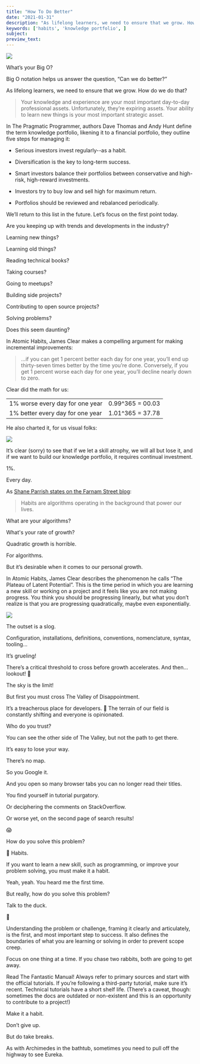 ```yaml
---
title: "How To Do Better"
date: "2021-01-31"
description: "As lifelong learners, we need to ensure that we grow. How do we do that? Invest 1%, every day, in your knowledge portfolio."
keywords: ['habits', 'knowledge portfolio', ]
subject: 
preview_text: 
---
```


![](./jarednielsen-solution-TODO.png)

What’s your Big O?

Big O notation helps us answer the question, “Can we do better?” 

As lifelong learners, we need to ensure that we grow. How do we do that?

> Your knowledge and experience are your most important day-to-day professional assets.
> Unfortunately, they’re expiring assets.
> Your ability to learn new things is your most important strategic asset.

In The Pragmatic Programmer, authors Dave Thomas and Andy Hunt define the term knowledge portfolio, likening it to a financial portfolio, they outline five steps for managing it:

* Serious investors invest regularly--as a habit.

* Diversification is the key to long-term success.

* Smart investors balance their portfolios between conservative and high-risk, high-reward investments.

* Investors try to buy low and sell high for maximum return.

* Portfolios should be reviewed and rebalanced periodically.

We’ll return to this list in the future. Let’s focus on the first point today.

Are you keeping up with trends and developments in the industry?

Learning new things?

Learning old things?

Reading technical books?

Taking courses?

Going to meetups?

Building side projects? 

Contributing to open source projects? 

Solving problems?

Does this seem daunting?

In Atomic Habits, James Clear makes a compelling argument for making incremental improvements: 

> ...if you can get 1 percent better each day for one year, you’ll end up thirty-seven times better by the time you’re done. Conversely, if you get 1 percent worse each day for one year, you’ll decline nearly down to zero.

Clear did the math for us:

|                                   |                   |
| ---                               | ---            |
| 1% worse every day for one year 	| 0.99^365 = 00.03 |
| 1% better every day for one year 	| 1.01^365 = 37.78 |
 
He also charted it, for us visual folks:

![](https://jamesclear.com/wp-content/uploads/2015/08/tiny-gains-graph.jpg)

It’s clear (sorry) to see that if we let a skill atrophy, we will all but lose it, and if we want to build our knowledge portfolio, it requires continual investment. 

1%. 

Every day. 

As [Shane Parrish states on the Farnam Street blog](https://fs.blog/2017/06/habits-vs-goals/): 

> Habits are algorithms operating in the background that power our lives.

What are your algorithms? 

What's your rate of growth? 

Quadratic growth is horrible.

For algorithms.

But it’s desirable when it comes to our personal growth. 

In Atomic Habits, James Clear describes the phenomenon he calls “The Plateau of Latent Potential”. This is the time period in which you are learning a new skill or working on a project and it feels like you are not making progress. You think you should be progressing linearly, but what you don’t realize is that you are progressing quadratically, maybe even exponentially. 

![](https://i0.wp.com/www.samuelthomasdavies.com/wp-content/uploads/2019/01/The-Plateau-of-Latent-Potential-1.png?resize=1024%2C607&ssl=1)

The outset is a slog.

Configuration, installations, definitions, conventions, nomenclature, syntax, tooling… 

It’s grueling!

There’s a critical threshold to cross before growth accelerates. And then… lookout! 🚀

The sky is the limit!

But first you must cross The Valley of Disappointment. 

It’s a treacherous place for developers. 🐇 The terrain of our field is constantly shifting and everyone is opinionated. 

Who do you trust?

You can see the other side of The Valley, but not the path to get there. 

It’s easy to lose your way.

There’s no map.

So you Google it.

And you open so many browser tabs you can no longer read their titles. 

You find yourself in tutorial purgatory.

Or deciphering the comments on StackOverflow. 

Or worse yet, on the second page of search results! 

😱

How do you solve this problem? 

🐰 Habits. 

If you want to learn a new skill, such as programming, or improve your problem solving, you must make it a habit. 

Yeah, yeah. You heard me the first time.

But really, how do you solve this problem?

Talk to the duck.

🦆

Understanding the problem or challenge, framing it clearly and articulately, is the first, and most important step to success. It also defines the boundaries of what you are learning or solving in order to prevent scope creep. 

Focus on one thing at a time. If you chase two rabbits, both are going to get away.

Read The Fantastic Manual! Always refer to primary sources and start with the official tutorials. If you’re following a third-party tutorial, make sure it’s recent. Technical tutorials have a short shelf life. (There’s a caveat, though: sometimes the docs are outdated or non-existent and this is an opportunity to contribute to a project!)

Make it a habit. 

Don’t give up.

But do take breaks. 

As with Archimedes in the bathtub, sometimes you need to pull off the highway to see Eureka.



 

